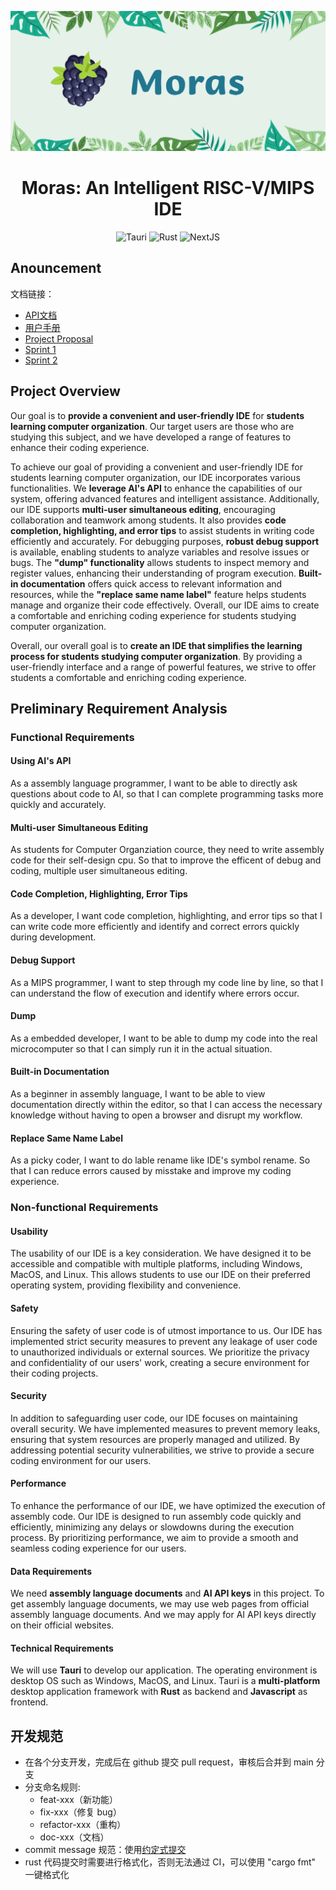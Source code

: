 <div align="center">

![poster](reports/img/poster.png)

# Moras: An Intelligent RISC-V/MIPS IDE

![Tauri](https://img.shields.io/badge/Tauri-1.6.2-brightgreen?style=flat-square)
![Rust](https://img.shields.io/badge/rust--analyzer-0.0.1-brightgreen?style=flat-square)
![NextJS](https://img.shields.io/badge/NextJS-^14.1.4-brightgreen?style=flat-square)

</div>

## Anouncement

文档链接：

- [API文档](https://sustech-cs304.github.io/team-project-24spring-0/moras/)
- [用户手册](https://rosswasd.github.io/team-project-24spring-0/)
- [Project Proposal](./reports/proposal/Team%20Project%20-%20Proposal.md)
- [Sprint 1](./reports/sprint1/design-team0.md)
- [Sprint 2](./reports/sprint2/final-report-team0.md)

## Project Overview

Our goal is to **provide a convenient and user-friendly IDE** for **students learning computer organization**. Our target users are those who are studying this subject, and we have developed a range of features to enhance their coding experience.

To achieve our goal of providing a convenient and user-friendly IDE for students learning computer organization, our IDE incorporates various functionalities. We **leverage AI's API** to enhance the capabilities of our system, offering advanced features and intelligent assistance. Additionally, our IDE supports **multi-user simultaneous editing**, encouraging collaboration and teamwork among students. It also provides **code completion, highlighting, and error tips** to assist students in writing code efficiently and accurately. For debugging purposes, **robust debug support** is available, enabling students to analyze variables and resolve issues or bugs. The **"dump" functionality** allows students to inspect memory and register values, enhancing their understanding of program execution. **Built-in documentation** offers quick access to relevant information and resources, while the **"replace same name label"** feature helps students manage and organize their code effectively. Overall, our IDE aims to create a comfortable and enriching coding experience for students studying computer organization.

Overall, our overall goal is to **create an IDE that simplifies the learning process for students studying computer organization**. By providing a user-friendly interface and a range of powerful features, we strive to offer students a comfortable and enriching coding experience.

## Preliminary Requirement Analysis

### Functional Requirements

#### Using AI's API

As a assembly language programmer, I want to be able to directly ask questions about code to AI, so that I can complete programming tasks more quickly and accurately.

#### Multi-user Simultaneous Editing

As students for Computer Organziation cource, they need to write assembly code for their self-design cpu. So that to improve the efficent of debug and coding, multiple user simultaneous editing.

#### Code Completion, Highlighting, Error Tips

As a developer, I want code completion, highlighting, and error tips so that I can write code more efficiently and identify and correct errors quickly during development.

#### Debug Support

As a MIPS programmer, I want to step through my code line by line, so that I can understand the flow of execution and identify where errors occur.

#### Dump

As a embedded developer, I want to be able to dump my code into the real microcomputer so that I can simply run it in the actual situation.

#### Built-in Documentation

As a beginner in assembly language, I want to be able to view documentation directly within the editor, so that I can access the necessary knowledge without having to open a browser and disrupt my workflow.

#### Replace Same Name Label

As a picky coder, I want to do lable rename like IDE's symbol rename. So that I can reduce errors caused by misstake and improve my coding experience.

### Non-functional Requirements

#### Usability

The usability of our IDE is a key consideration. We have designed it to be accessible and compatible with multiple platforms, including Windows, MacOS, and Linux. This allows students to use our IDE on their preferred operating system, providing flexibility and convenience.

#### Safety

Ensuring the safety of user code is of utmost importance to us. Our IDE has implemented strict security measures to prevent any leakage of user code to unauthorized individuals or external sources. We prioritize the privacy and confidentiality of our users' work, creating a secure environment for their coding projects.

#### Security

In addition to safeguarding user code, our IDE focuses on maintaining overall security. We have implemented measures to prevent memory leaks, ensuring that system resources are properly managed and utilized. By addressing potential security vulnerabilities, we strive to provide a secure coding environment for our users.

#### Performance

To enhance the performance of our IDE, we have optimized the execution of assembly code. Our IDE is designed to run assembly code quickly and efficiently, minimizing any delays or slowdowns during the execution process. By prioritizing performance, we aim to provide a smooth and seamless coding experience for our users.

#### Data Requirements

We need **assembly language documents** and **AI API keys** in this project. To get assembly language documents, we may use web pages from official assembly language documents. And we may apply for AI API keys directly on their official websites.

#### Technical Requirements

We will use **Tauri** to develop our application. The operating environment is desktop OS such as Windows, MacOS, and Linux. Tauri is a **multi-platform** desktop application framework with **Rust** as backend and **Javascript** as frontend.

## 开发规范

- 在各个分支开发，完成后在 github 提交 pull request，审核后合并到 main 分支
- 分支命名规则:
  - feat-xxx（新功能）
  - fix-xxx（修复 bug）
  - refactor-xxx（重构）
  - doc-xxx（文档）
- commit message 规范：使用[约定式提交](https://www.conventionalcommits.org/zh-hans/v1.0.0/)
- rust 代码提交时需要进行格式化，否则无法通过 CI，可以使用 "cargo fmt" 一键格式化
